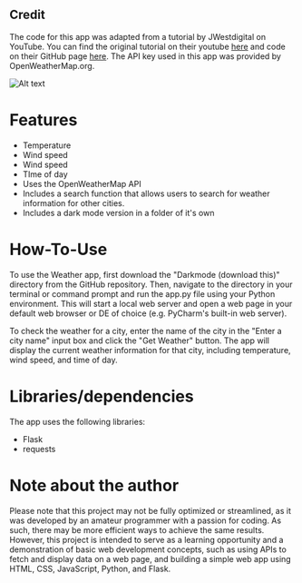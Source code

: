 ## Credit
The code for this app was adapted from a tutorial by JWestdigital on YouTube. You can find the original tutorial on their youtube [here](https://www.youtube.com/watch?v=baWzHKfrvqw) and code on their GitHub page [here](https://github.com/arpanneupane19/Python-Weather-App-Tutorial). The API key used in this app was provided by OpenWeatherMap.org.

![Alt text](https://cdn.discordapp.com/attachments/991578814176034857/1092983559251308655/image.png)

# Features

- Temperature
- Wind speed
- Wind speed
- TIme of day
- Uses the OpenWeatherMap API
- Includes a search function that allows users to search for weather information for other cities.
- Includes a dark mode version in a folder of it's own

# How-To-Use

To use the Weather app, first download the "Darkmode (download this)" directory from the GitHub repository. Then, navigate to the directory in your terminal or command prompt and run the app.py file using your Python environment. This will start a local web server and open a web page in your default web browser or DE of choice (e.g. PyCharm's built-in web server).

To check the weather for a city, enter the name of the city in the "Enter a city name" input box and click the "Get Weather" button. The app will display the current weather information for that city, including temperature, wind speed, and time of day.

# Libraries/dependencies

The app uses the following libraries:

- Flask
- requests

# Note about the author
Please note that this project may not be fully optimized or streamlined, as it was developed by an amateur programmer with a passion for coding. As such, there may be more efficient ways to achieve the same results. However, this project is intended to serve as a learning opportunity and a demonstration of basic web development concepts, such as using APIs to fetch and display data on a web page, and building a simple web app using HTML, CSS, JavaScript, Python, and Flask.
